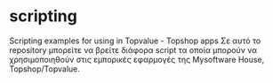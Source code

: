 # scripting
Scripting examples for using in Topvalue - Topshop apps
Σε αυτό το repository μπορείτε να βρείτε διάφορα script τα οποία μπορούν να χρησιμοποιηθούν στις εμπορικές εφαρμογές της Mysoftware House, Topshop/Topvalue.